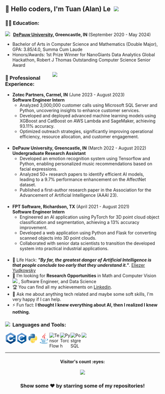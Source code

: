 <h2>👋 Hello coders, I'm Tuan (Alan) Le &nbsp;<img src="https://media.giphy.com/media/uB6eLycBCOl68/giphy.gif" width="35"></h2>
<h3 align="left">🧑‍🎓 Education:</h3>
<strong><img src="https://media.giphy.com/media/d5kbFdLvX5SddtR9kz/giphy.gif" width="35"> &nbsp; <a href="https://www.depauw.edu/">DePauw University</a>, Greencastle, IN</strong> (September 2020 - May 2024)
<ul>
  <li>Bachelor of Arts in Computer Science and Mathematics (Double Major), GPA: 3.85/4.0, Summa Cum Laude</li>
  <li>Honors/Awards: 1st Prize Winner for NanoGiants Data Analytics Global Hackathon, Robert J Thomas Outstanding Computer Science Senior Award</li>
</ul>

<img align='right' src="https://media.giphy.com/media/VPZU7OKgjyEI7HetU0/giphy.gif" width="350">

<h3 align="left">💼 Professional Experience:</h3>
<ul>
  <li style="margin-bottom: 20px;">
    <strong>Zotec Partners, Carmel, IN</strong> (June 2023 - August 2023) <br>
    <strong>Software Engineer Intern</strong>
    <ul>
      <li>Analyzed 3,000,000 customer calls using Microsoft SQL Server and Python, uncovering insights to enhance customer services.</li>
      <li>Developed and deployed advanced machine learning models using XGBoost and CatBoost on AWS Lambda and SageMaker, achieving 93.11% accuracy.</li>
      <li>Optimized outreach strategies, significantly improving operational efficiency, resource allocation, and customer engagement.</li>
    </ul>
  </li>
  <li style="margin-bottom: 20px;">
    <strong>DePauw University, Greencastle, IN</strong> (March 2022 - August 2022) <br>
    <strong>Undergraduate Research Assistant</strong>
    <ul>
      <li>Developed an emotion recognition system using Tensorflow and Python, enabling personalized music recommendations based on facial expressions.</li>
      <li>Analyzed 50+ research papers to identify efficient AI models, leading to a 9.7% performance enhancement on the AffectNet dataset.</li>
      <li>Published a first-author research paper in the Association for the Advancement of Artificial Intelligence (AAAI 23).</li>
    </ul>
  </li>
  <li style="margin-bottom: 20px;">
    <strong>FPT Software, Richardson, TX</strong> (April 2021 - August 2021) <br>
    <strong>Software Engineer Intern</strong>
    <ul>
      <li>Engineered an AI application using PyTorch for 3D point cloud object classification and segmentation, achieving a 13% accuracy improvement.</li>
      <li>Developed a web application using Python and Flask for converting scanned objects into 3D point clouds.</li>
      <li>Collaborated with senior data scientists to transition the developed system into practical industrial applications.</li>
    </ul>
  </li>
</ul>


- 🎯 Life Hack: ***"By far, the greatest danger of Artificial Intelligence is that people conclude too early that they understand it."***. [Eliezer Yudkowsky](https://en.wikipedia.org/wiki/Eliezer_Yudkowsky)
- 🤝 I’m looking for **Research Opportunities** in Math and Computer Vision<img src="https://media.giphy.com/media/pOx12AEADoIV6zvJaS/giphy.gif" width="50" />&nbsp;, Software Engineer, and Data Science
- 🏆 You can find all my achievements on [Linkedin](https://www.linkedin.com/in/tuanle197/).
- 💬 Ask me about anything tech related and maybe some soft skills, I'm very happy if I can help.
- ⚡ Fun fact: **I thought I knew everything about AI, then I realized I knew nothing.**

<h3 align="left"><img src="https://media1.giphy.com/media/3oKIPkHXpUP8lIO0AU/giphy.gif" width="30">&nbsp;&nbsp;Languages and Tools:</h3>
<p align="left">
    
  <img src="https://raw.githubusercontent.com/devicons/devicon/master/icons/cplusplus/cplusplus-original.svg" alt="cplusplus" align="left" width="36" /> 

  <img src="https://raw.githubusercontent.com/devicons/devicon/master/icons/c/c-original.svg" alt="C" align="left" width="36" /> 

  <img src="https://raw.githubusercontent.com/devicons/devicon/master/icons/python/python-original.svg" alt="Python" align="left" width="36" /> 

  <img src="https://raw.githubusercontent.com/devicons/devicon/master/icons/java/java-original.svg" alt="Java" align="left" width="36" /> 

  <img src="https://upload.wikimedia.org/wikipedia/commons/2/2d/Tensorflow_logo.svg" alt="TensorFlow" align="left" width="35" /> 

  <img src="https://upload.wikimedia.org/wikipedia/commons/1/10/PyTorch_logo_icon.svg" alt="PyTorch" align="left" width="34" />

  <img src="https://user-images.githubusercontent.com/98330/63813335-20cd4b80-c8e2-11e9-9c04-e4dbf7285aa1.png" alt="PostgreSQL" align="left" width="36" />  
  
  <img src = "https://www.flaticon.com/free-icon/physics_1126012?term=react&page=1&position=4&origin=search&related_id=1126012" width="36" />

</p>

<br/>

<hr/>
<h4 align="center">Visitor's count :eyes:</h4>
<p align="center"><img src="https://profile-counter.glitch.me/{Tuanprofessional}/count.svg"/></p>
<div align="center">
  
### Show some ❤️ by starring some of my repositories!
</div>
